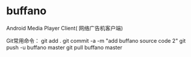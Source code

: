 buffano
=======

Android Media Player Client( 网络广告机客户端)

Git常用命令：
git add .
git commit -a -m "add buffano source code 2"
git push -u buffano master
git pull buffano master
